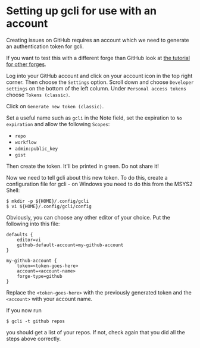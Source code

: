 # Setting up gcli for use with an account

Creating issues on GitHub requires an account which we need to
generate an authentication token for gcli.

If you want to test this with a different forge than GitHub look at [the tutorial for other forges](./08-Other-forges.html).

Log into your GitHub account and click on your account icon in the top
right corner. Then choose the `Settings` option. Scroll down and
choose `Developer settings` on the bottom of the left column. Under
`Personal access tokens` choose `Tokens (classic)`.

Click on `Generate new token (classic)`.

Set a useful name such as `gcli` in the Note field, set the expiration
to `No expiration` and allow the following `Scopes`:

  - `repo`
  - `workflow`
  - `admin:public_key`
  - `gist`

Then create the token. It'll be printed in green. Do not share it!

Now we need to tell gcli about this new token. To do this, create
a configuration file for gcli - on Windows you need to do this from
the MSYS2 Shell:

    $ mkdir -p ${HOME}/.config/gcli
    $ vi ${HOME}/.config/gcli/config

Obviously, you can choose any other editor of your choice. Put the
following into this file:


    defaults {
        editor=vi
        github-default-account=my-github-account
    }

    my-github-account {
        token=<token-goes-here>
        account=<account-name>
        forge-type=github
    }

Replace the `<token-goes-here>` with the previously generated token
and the `<account>` with your account name.

If you now run

    $ gcli -t github repos

you should get a list of your repos. If not, check again that you did
all the steps above correctly.
